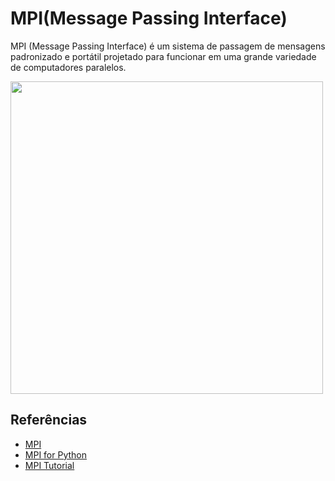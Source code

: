 # MPI(Message Passing Interface)

MPI (Message Passing Interface) é um sistema de passagem de mensagens padronizado e portátil projetado para funcionar em uma grande variedade de computadores paralelos.

<img href="https://developer.nvidia.com/blog/benchmarking-cuda-aware-mpi/" src="https://developer-blogs.nvidia.com/wp-content/uploads/2013/03/LaunchMPI1.png" width="500">


## Referências

- [MPI](https://www.mpi-forum.org/docs/mpi-3.1/mpi31-report.pdf)
- [ MPI for Python](https://mpi4py.readthedocs.io/en/stable/tutorial.html)
- [MPI Tutorial](https://rabernat.github.io/research_computing/parallel-programming-with-mpi-for-python.html)